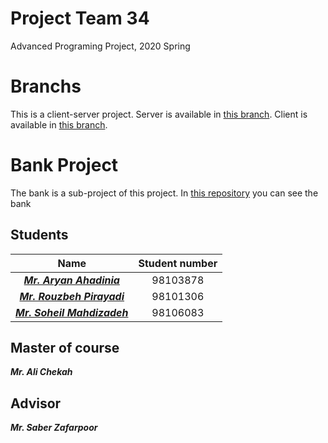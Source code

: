 # Project Team 34
Advanced Programing Project, 2020 Spring

# Branchs
This is a client-server project.
Server is available in [this branch](https://github.com/AdvProg2020/Project_team-34/tree/Server).
Client is available in [this branch](https://github.com/AdvProg2020/Project_team-34/tree/Client).

# Bank Project
The bank is a sub-project of this project. In [this repository](https://github.com/AryanAhadinia/Bank) you can see the bank

## Students
| Name | Student number |
| :-: | :-: | 
| _***[Mr. Aryan Ahadinia](https://github.com/AryanAhadinia)***_ |  98103878 |
| _***[Mr. Rouzbeh Pirayadi](https://github.com/rpirayadi)***_ | 98101306 | 
| _***[Mr. Soheil Mahdizadeh](https://github.com/s0heil20)***_ | 98106083 |

## Master of course
**_Mr. Ali Chekah_**

## Advisor
**_Mr. Saber Zafarpoor_**
